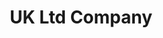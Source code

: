 ---
order: 2000
title: UK Ltd Company
description: Goldlabel Apps Ltd
slug: /work/company
icon: work
image: /jpg/goldlabel.jpg
---